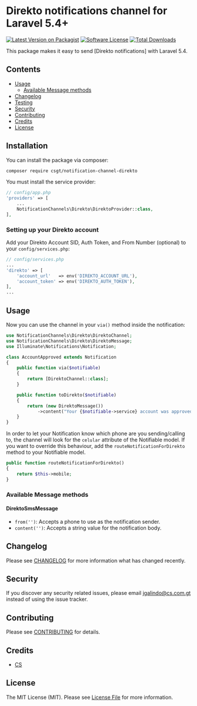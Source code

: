 # Direkto notifications channel for Laravel 5.4+

[![Latest Version on Packagist](https://img.shields.io/packagist/v/csgt/notification-channel-direkto.svg?style=flat-square)](https://packagist.org/packages/csgt/notification-channel-direkto)
[![Software License](https://img.shields.io/badge/license-MIT-brightgreen.svg?style=flat-square)](LICENSE.md)
[![Total Downloads](https://img.shields.io/packagist/dt/csgt/laravel-notification-channel-direkto.svg?style=flat-square)](https://packagist.org/packages/csgt/notification-channel-direkto)

This package makes it easy to send [Direkto notifications] with Laravel 5.4.

## Contents
- [Usage](#usage)
	- [Available Message methods](#available-message-methods)
- [Changelog](#changelog)
- [Testing](#testing)
- [Security](#security)
- [Contributing](#contributing)
- [Credits](#credits)
- [License](#license)

## Installation

You can install the package via composer:

``` bash
composer require csgt/notification-channel-direkto
```

You must install the service provider:

```php
// config/app.php
'providers' => [
    ...
    NotificationChannels\Direkto\DirektoProvider::class,
],
```

### Setting up your Direkto account

Add your Direkto Account SID, Auth Token, and From Number (optional) to your `config/services.php`:

```php
// config/services.php
...
'direkto' => [
    'account_url'   => env('DIREKTO_ACCOUNT_URL'),
    'account_token' => env('DIREKTO_AUTH_TOKEN'),
],
...
```

## Usage

Now you can use the channel in your `via()` method inside the notification:

``` php
use NotificationChannels\Direkto\DirektoChannel;
use NotificationChannels\Direkto\DirektoMessage;
use Illuminate\Notifications\Notification;

class AccountApproved extends Notification
{
    public function via($notifiable)
    {
        return [DirektoChannel::class];
    }

    public function toDirekto($notifiable)
    {
        return (new DirektoMessage())
            ->content("Your {$notifiable->service} account was approved!");
    }
}
```

In order to let your Notification know which phone are you sending/calling to, the channel will look for the `celular` attribute of the Notifiable model. If you want to override this behaviour, add the `routeNotificationForDirekto` method to your Notifiable model.

```php
public function routeNotificationForDirekto()
{
    return $this->mobile;
}
```

### Available Message methods

#### DirektoSmsMessage

- `from('')`: Accepts a phone to use as the notification sender.
- `content('')`: Accepts a string value for the notification body.

## Changelog

Please see [CHANGELOG](CHANGELOG.md) for more information what has changed recently.

## Security

If you discover any security related issues, please email jgalindo@cs.com.gt instead of using the issue tracker.

## Contributing

Please see [CONTRIBUTING](CONTRIBUTING.md) for details.

## Credits

- [CS](https://github.com/csgt)

## License

The MIT License (MIT). Please see [License File](LICENSE.md) for more information.
